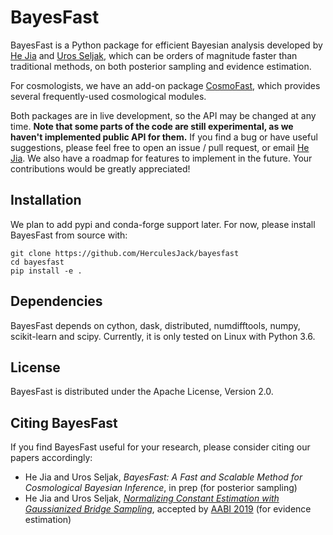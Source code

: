 # BayesFast

BayesFast is a Python package for efficient Bayesian analysis
developed by [He Jia](http://hejia.io) and
[Uros Seljak](https://physics.berkeley.edu/people/faculty/uros-seljak),
which can be orders of magnitude faster than traditional methods,
on both posterior sampling and evidence estimation.

For cosmologists, we have an add-on package
[CosmoFast](https://github.com/HerculesJack/cosmofast),
which provides several frequently-used cosmological modules.

Both packages are in live development, so the API may be changed at any time.
**Note that some parts of the code are still experimental,
as we haven't implemented public API for them.**
If you find a bug or have useful suggestions, please feel free to 
open an issue / pull request, or email [He Jia](mailto:he.jia.phy@gmail.com).
We also have a roadmap for features to implement in the future.
Your contributions would be greatly appreciated!

## Installation

We plan to add pypi and conda-forge support later.
For now, please install BayesFast from source with:

```
git clone https://github.com/HerculesJack/bayesfast
cd bayesfast
pip install -e .
```

## Dependencies

BayesFast depends on cython, dask, distributed, numdifftools, numpy, 
scikit-learn and scipy.
Currently, it is only tested on Linux with Python 3.6.

## License

BayesFast is distributed under the Apache License, Version 2.0.

## Citing BayesFast

If you find BayesFast useful for your research,
please consider citing our papers accordingly:

* He Jia and Uros Seljak, *BayesFast: A Fast and Scalable Method for 
Cosmological Bayesian Inference*, in prep (for posterior sampling)
* He Jia and Uros Seljak, *[Normalizing Constant Estimation
with Gaussianized Bridge Sampling](https://arxiv.org/abs/1912.06073)*,
accepted by [AABI 2019](http://www.approximateinference.org/) 
(for evidence estimation)
